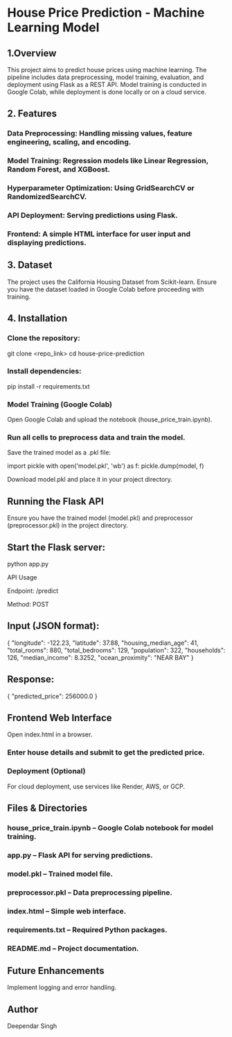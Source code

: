 # House Price Prediction - Machine Learning Model

 ## 1.Overview

This project aims to predict house prices using machine learning. The pipeline includes data preprocessing, model training, evaluation, and deployment using Flask as a REST API. Model training is conducted in Google Colab, while deployment is done locally or on a cloud service.




## 2. Features

### Data Preprocessing: Handling missing values, feature engineering, scaling, and encoding.

### Model Training: Regression models like Linear Regression, Random Forest, and XGBoost.

### Hyperparameter Optimization: Using GridSearchCV or RandomizedSearchCV.

### API Deployment: Serving predictions using Flask.

### Frontend: A simple HTML interface for user input and displaying predictions.



## 3. Dataset

The project uses the California Housing Dataset from Scikit-learn. Ensure you have the dataset loaded in Google Colab before proceeding with training.



## 4. Installation

### Clone the repository:

git clone <repo_link>
cd house-price-prediction

### Install dependencies:

pip install -r requirements.txt

### Model Training (Google Colab)

Open Google Colab and upload the notebook (house_price_train.ipynb).

### Run all cells to preprocess data and train the model.

Save the trained model as a .pkl file:

import pickle
with open('model.pkl', 'wb') as f:
    pickle.dump(model, f)

Download model.pkl and place it in your project directory.

## Running the Flask API

Ensure you have the trained model (model.pkl) and preprocessor (preprocessor.pkl) in the project directory.

## Start the Flask server:

python app.py

API Usage

Endpoint: /predict

Method: POST

## Input (JSON format):

{
  "longitude": -122.23,
  "latitude": 37.88,
  "housing_median_age": 41,
  "total_rooms": 880,
  "total_bedrooms": 129,
  "population": 322,
  "households": 126,
  "median_income": 8.3252,
  "ocean_proximity": "NEAR BAY"
}

## Response:

{
  "predicted_price": 256000.0
}

## Frontend Web Interface

Open index.html in a browser.

### Enter house details and submit to get the predicted price.

### Deployment (Optional)

For cloud deployment, use services like Render, AWS, or GCP.

## Files & Directories

### house_price_train.ipynb – Google Colab notebook for model training.

### app.py – Flask API for serving predictions.

### model.pkl – Trained model file.

### preprocessor.pkl – Data preprocessing pipeline.

### index.html – Simple web interface.

### requirements.txt – Required Python packages.

### README.md – Project documentation.

## Future Enhancements

Implement logging and error handling.


## Author

Deependar Singh


